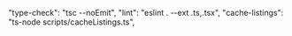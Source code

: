 "type-check": "tsc --noEmit",
"lint": "eslint . --ext .ts,.tsx",
"cache-listings": "ts-node scripts/cacheListings.ts",

